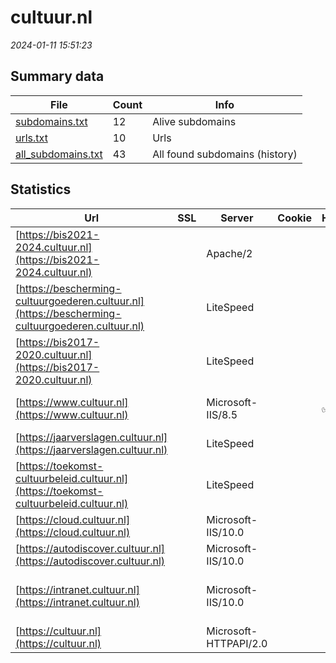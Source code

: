 # cultuur.nl
*2024-01-11 15:51:23*
## Summary data


| File       | Count | Info |
|------------|-------|------|
|[subdomains.txt](/data/cultuur.nl/subdomains.txt)|12|Alive subdomains|
|[urls.txt](/data/cultuur.nl/urls.txt)|10|Urls|
|[all_subdomains.txt](/data/cultuur.nl/all_subdomains.txt)|43|All found subdomains (history)|


## Statistics


| Url | SSL | Server | Cookie | HSTS | CSP | XFO | XXP | RP | Tech |Title |
|------------|-------|------|------|------|------|------|------|------|------|------|
|[https://bis2021-2024.cultuur.nl](https://bis2021-2024.cultuur.nl)| |Apache/2| | | | | | :white_check_mark: |Apache HTTP Server:2 MySQL PHP:7.3.33 WordPress|bis2021-2024 – E...|
|[https://bescherming-cultuurgoederen.cultuur.nl](https://bescherming-cultuurgoederen.cultuur.nl)| |LiteSpeed| | | | | | :white_check_mark: |HTTP/3 LiteSpeed PHP:8.2.11||
|[https://bis2017-2020.cultuur.nl](https://bis2017-2020.cultuur.nl)| |LiteSpeed| | | | | | :white_check_mark: |HTTP/3 LiteSpeed MySQL PHP:8.2.11 WordPress|Raad voor Cultuu...|
|[https://www.cultuur.nl](https://www.cultuur.nl)| |Microsoft-IIS/8.5| |:white_check_mark: |:warning: | :white_check_mark: | :white_check_mark: | :white_check_mark: |IIS:8.5 Microsoft ASP.NET Windows Server|Document Moved|
|[https://jaarverslagen.cultuur.nl](https://jaarverslagen.cultuur.nl)| |LiteSpeed| | | | | | :white_check_mark: |HTTP/3 LiteSpeed PHP:8.2.11||
|[https://toekomst-cultuurbeleid.cultuur.nl](https://toekomst-cultuurbeleid.cultuur.nl)| |LiteSpeed| | | | | | :white_check_mark: |HTTP/3 LiteSpeed PHP:8.2.11|Toekomst Cultuur...|
|[https://cloud.cultuur.nl](https://cloud.cultuur.nl)| |Microsoft-IIS/10.0| | | | :white_check_mark: | | :white_check_mark: |IIS:10.0 Windows Server||
|[https://autodiscover.cultuur.nl](https://autodiscover.cultuur.nl)| |Microsoft-IIS/10.0| | | | | | :white_check_mark: |IIS:10.0 Windows Server||
|[https://intranet.cultuur.nl](https://intranet.cultuur.nl)| |Microsoft-IIS/10.0| | | | | | :white_check_mark: |IIS:10.0 Microsoft ASP.NET Microsoft SharePoint:16.0.0.10389 NTLM Windows Server||
|[https://cultuur.nl](https://cultuur.nl)| |Microsoft-HTTPAPI/2.0| | | | | | :white_check_mark: |Microsoft HTTPAPI:2.0|Not Found|